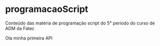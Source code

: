 # programacaoScript

Conteúdo das matéria de programação script do 5° período do curso de ADM da Fatec

Ola minha primeira API
